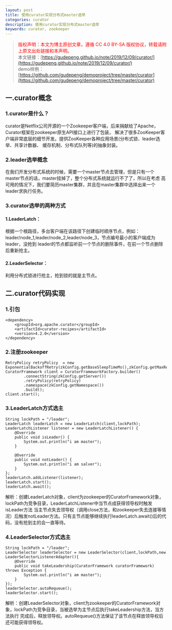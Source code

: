 ```yaml
---
layout: post
title: 使用curator实现分布式master选举
categories: curator
description: 使用curator实现分布式master选举
keywords: curator, zookeeper
---
```


> <font color=red>版权声明：本文为博主原创文章，遵循 CC 4.0 BY-SA 版权协议，转载请附上原文出处链接和本声明。</font>  
>本文链接：[https://gudepeng.github.io/note/2019/12/09/curator/](https://gudepeng.github.io/note/2019/12/09/curator/)  
>demo样例：[https://github.com/gudepeng/demoproject/tree/master/curator](https://github.com/gudepeng/demoproject/tree/master/curator)

## 一.curator概念

### 1.curator是什么？
curator是Netflix公司开源的一个Zookeeper客户端，后来捐献给了Apache，Curator框架在zookeeper原生API接口上进行了包装，
解决了很多ZooKeeper客户端非常底层的细节开发。提供ZooKeeper各种应用场景(分布式锁、leader选举、共享计数器、
缓存机制、分布式队列等)的抽象封装。

### 2.leader选举概念
在我们开发分布式系统的时候，需要一个master节点去管理，但是只有一个master节点的话，master挂掉了，整个分布式系统就运行不了了，所以在考虑
高可用的情况下，我们要简历master集群，并且在master集群中选择出来一个leader求执行任务。

### 3.curator选举的两种方式

#### 1.LeaderLatch：
根据一个根路径，多台客户端在该路径下创建临时顺序节点，例如：leader/node_1,leader/node_2,leader/node_3，节点编号最小的客户端成为leader，没抢到
leader的节点都监听前一个节点的删除事件，在前一个节点删除后重新抢主。

#### 2.LeaderSelector：
利用分布式锁进行抢主，抢到锁的就是主节点。

## 二.curator代码实现

### 1.引包
```
<dependency>
    <groupId>org.apache.curator</groupId>
    <artifactId>curator-recipes</artifactId>
    <version>4.2.0</version>
</dependency>
```

### 2.注册zookeeper
```
RetryPolicy retryPolicy  = new ExponentialBackoffRetry(zkConfig.getBaseSleepTimeMs(),zkConfig.getMaxRetries());
CuratorFramework client = CuratorFrameworkFactory.builder()
        .connectString(zkConfig.getServer())
        .retryPolicy(retryPolicy)
        .namespace(zkConfig.getNamespace())
        .build();
client.start();
```

### 3.LeaderLatch方式选主
```
String lockPath = "/leader";
LeaderLatch leaderLatch = new LeaderLatch(client,lockPath);
LeaderLatchListener listener = new LeaderLatchListener() {
    @Override
    public void isLeader() {
        System.out.println("i am master");
    }

    @Override
    public void notLeader() {
        System.out.println("i am salver");
    }
};
leaderLatch.addListener(listener);
leaderLatch.start();
leaderLatch.await();
```
解析：创建LeaderLatch对象，client为zookeeper的CuratorFramework对象，lockPath为竞争目录，LeaderLatchListener中当节点成获得领导权时触发isLeader方法
当主节点失去领导权（调用close方法，和zookeeper失去连接等情况）后触发notLeader方法。只有主节点能够继续执行leaderLatch.await()后的代码，没有抢到主的会一直等待。

### 4.LeaderSelector方式选主
```
String lockPath = "/leader";
LeaderSelector leaderSelector = new LeaderSelector(client,lockPath,new LeaderSelectorListenerAdapter(){
    @Override
    public void takeLeadership(CuratorFramework curatorFramework) throws Exception {
        System.out.println("i am master");
    }
});
leaderSelector.autoRequeue();
leaderSelector.start();
```
解析：创建LeaderSelector对象，client为zookeeper的CuratorFramework对象，lockPath为竞争目录，当被选举为主节点后执行takeLeadership方法，当方法执行
完成后，释放领导权。autoRequeue()方法保证了该节点在释放领导权后还可能获得领导权。
